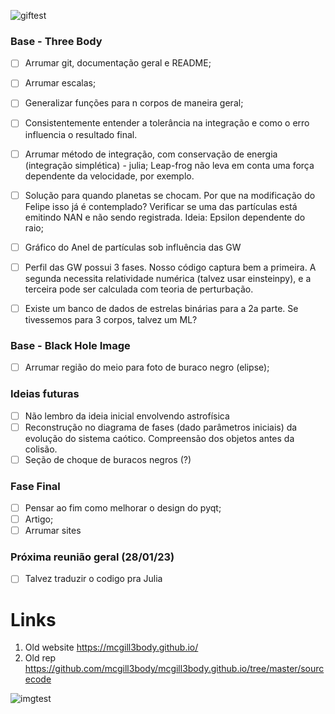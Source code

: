 ![giftest](https://github.com/joaosds/3body_rel/tree/main/img/Triquette.gif)

### Base - Three Body


- [ ] Arrumar git, documentação geral e README;
- [ ] Arrumar escalas;
- [ ] Generalizar funções para n corpos de maneira geral;
- [ ] Consistentemente entender a tolerância na integração e como o erro influencia o resultado final.
- [ ]  Arrumar método de integração, com conservação de energia (integração simplética) - julia; Leap-frog não leva em conta uma força dependente da velocidade, por exemplo.
- [ ] Solução para quando planetas se chocam. Por que na modificação do Felipe isso já é contemplado? Verificar se uma das partículas está emitindo NAN e não sendo registrada. Ideia: Epsilon dependente do raio;
- [ ] Gráfico do Anel de partículas sob influência das GW
- [ ] Perfil das GW possui 3 fases. Nosso código captura bem a primeira. A segunda necessita relatividade numérica (talvez usar einsteinpy), e a terceira pode ser calculada com teoria de perturbação. 

- [ ] Existe um banco de dados de estrelas binárias para a 2a parte. Se tivessemos para 3 corpos, talvez um ML? 

### Base - Black Hole Image 
- [ ] Arrumar região do meio para foto de buraco negro (elipse);

### Ideias futuras

- [ ] Não lembro da ideia inicial envolvendo astrofísica 
- [ ] Reconstrução no diagrama de fases (dado parâmetros iniciais) da evolução do sistema caótico. Compreensão dos objetos antes da colisão.
- [ ] Seção de choque de buracos negros (?)

### Fase Final
- [ ] Pensar ao fim como melhorar o design do pyqt;
- [ ] Artigo;
- [ ] Arrumar sites 

### Próxima reunião geral (28/01/23)

- [ ] Talvez traduzir o codigo pra Julia


# Links
1. Old website https://mcgill3body.github.io/
2. Old rep https://github.com/mcgill3body/mcgill3body.github.io/tree/master/sourcecode

![imgtest](https://github.com/joaosds/3body_rel/tree/main/img/logo_project_name_site.png)
